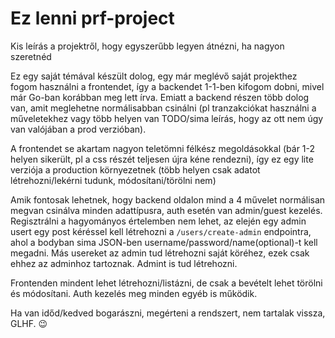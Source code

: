# Ez lenni prf-project

Kis leírás a projektről, hogy egyszerűbb legyen átnézni, ha nagyon szeretnéd

Ez egy saját témával készült dolog, egy már meglévő saját projekthez fogom használni a frontendet, így a backendet 1-1-ben kifogom dobni, mivel már Go-ban korábban meg lett írva. Emiatt a backend részen több dolog van, amit meglehetne normálisabban csinálni (pl tranzakciókat használni a műveletekhez vagy több helyen van TODO/sima leírás, hogy az ott nem úgy van valójában a prod verzióban).

A frontendet se akartam nagyon teletömni félkész megoldásokkal (bár 1-2 helyen sikerült, pl a css részét teljesen újra kéne rendezni), így ez egy lite verziója a production környezetnek (több helyen csak adatot létrehozni/lekérni tudunk, módosítani/törölni nem)

Amik fontosak lehetnek, hogy backend oldalon mind a 4 művelet normálisan megvan csinálva minden adattípusra, auth esetén van admin/guest kezelés. Regisztrálni a hagyományos értelemben nem lehet, az elején egy admin usert egy post kéréssel kell létrehozni a `/users/create-admin` endpointra, ahol a bodyban sima JSON-ben username/password/name(optional)-t kell megadni. Más usereket az admin tud létrehozni saját köréhez, ezek csak ehhez az adminhoz tartoznak. Admint is tud létrehozni.

Frontenden mindent lehet létrehozni/listázni, de csak a bevételt lehet törölni és módosítani. Auth kezelés meg minden egyéb is működik.

Ha van időd/kedved bogarászni, megérteni a rendszert, nem tartalak vissza, GLHF. 😉